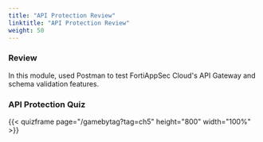 ```yaml
---
title: "API Protection Review"
linktitle: "API Protection Review"
weight: 50
---
```


### Review 

In this module, used Postman to test FortiAppSec Cloud's API Gateway and schema validation features.


### API Protection Quiz

{{< quizframe page="/gamebytag?tag=ch5" height="800" width="100%" >}}